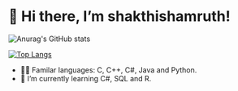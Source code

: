 # 👋 Hi there, I’m shakthishamruth!

![Anurag's GitHub stats](https://github-readme-stats.vercel.app/api?username=shakthishamruth&show_icons=true&theme=transparent)

[![Top Langs](https://github-readme-stats.vercel.app/api/top-langs/?username=shakthishamruth&layout=compact)](https://github.com/anuraghazra/github-readme-stats)

- 👨‍💻 Familar languages: C, C++, C#, Java and Python. 
- 🌱 I’m currently learning C#, SQL and R.


